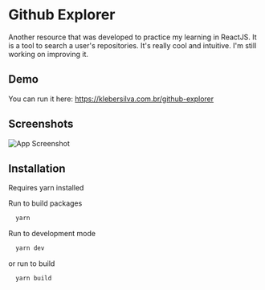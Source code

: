 # Github Explorer

Another resource that was developed to practice my learning in ReactJS. It is a tool to search a user's repositories. It's really cool and intuitive. I'm still working on improving it.

## Demo

You can run it here: https://klebersilva.com.br/github-explorer

## Screenshots

![App Screenshot](https://klebersilva.com.br/github-explorer/screenshot.png)

## Installation

Requires yarn installed

Run to build packages

```bash
  yarn
```

Run to development mode

```bash
  yarn dev
```

or run to build

```bash
  yarn build
```

